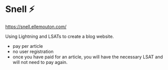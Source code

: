 # Snell :zap:

https://snell.ellemouton.com/

Using Lightning and LSATs to create a blog website.
- pay per article
- no user registration
- once you have paid for an article, you will have the necessary LSAT and will not need to pay again.
